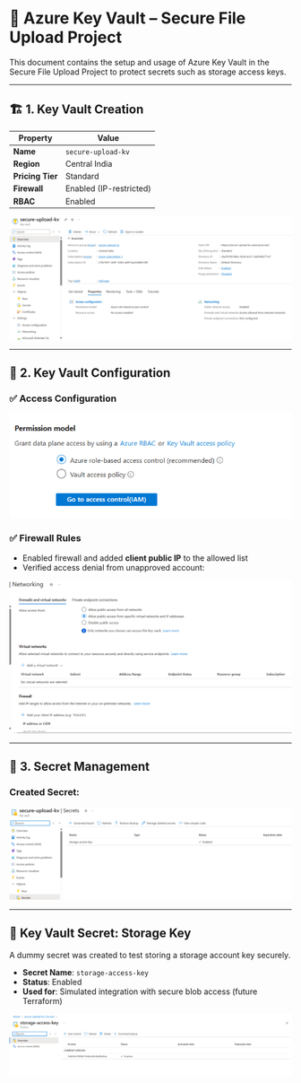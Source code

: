 # 🔐 Azure Key Vault – Secure File Upload Project

This document contains the setup and usage of Azure Key Vault in the Secure File Upload Project to protect secrets such as storage access keys.

---

## 🏗️ 1. Key Vault Creation

| Property         | Value                 |
|------------------|------------------------|
| **Name**         | `secure-upload-kv`     |
| **Region**       | Central India          |
| **Pricing Tier** | Standard               |
| **Firewall**     | Enabled (IP-restricted)|
| **RBAC**         | Enabled                |

![Key Vault Overview](../screenshots/keyvault-overview.png)

---

## 🔐 2. Key Vault Configuration

### ✅ Access Configuration

![Key Vault Config](../screenshots/keyvault-access-config.png)

### ✅ Firewall Rules
- Enabled firewall and added **client public IP** to the allowed list
- Verified access denial from unapproved account:
  
![Access Denied](../screenshots/keyvault-access-denied.png)

---

## 🔑 3. Secret Management

### Created Secret:

![Access Denied](../screenshots/keyvault-secret.png)

---

## 🔐 Key Vault Secret: Storage Key

A dummy secret was created to test storing a storage account key securely.

- **Secret Name**: `storage-access-key`
- **Status**: Enabled
- **Used for**: Simulated integration with secure blob access (future Terraform)

![Key Vault Secret Details](../screenshots/keyvault-secret-details.png)

